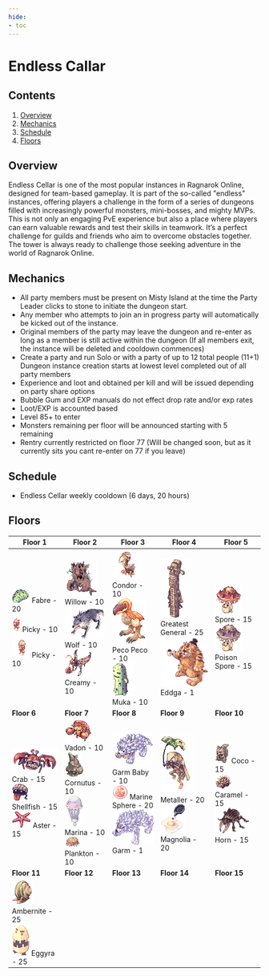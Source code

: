 ```yaml
---
hide:
- toc
---
```


# Endless Callar

## Contents

1. [Overview](#overview)
2. [Mechanics](#mechanics)
3. [Schedule](#schedule)
4. [Floors](#floors)

## Overview

Endless Cellar is one of the most popular instances in Ragnarok Online, designed for team-based gameplay. It is part of the so-called "endless" instances, offering players a challenge in the form of a series of dungeons filled with increasingly powerful monsters, mini-bosses, and mighty MVPs. This is not only an engaging PvE experience but also a place where players can earn valuable rewards and test their skills in teamwork. It’s a perfect challenge for guilds and friends who aim to overcome obstacles together. The tower is always ready to challenge those seeking adventure in the world of Ragnarok Online.

## Mechanics

- All party members must be present on Misty Island at the time the Party Leader clicks to stone to initiate the dungeon start.
- Any member who attempts to join an in progress party will automatically be kicked out of the instance.
- Original members of the party may leave the dungeon and re-enter as long as a member is still active within the dungeon (If all members exit, the instance will be deleted and cooldown commences)
- Create a party and run Solo or with a party of up to 12 total people (11+1) Dungeon instance creation starts at lowest level completed out of all party members
- Experience and loot and obtained per kill and will be issued depending on party share options
- Bubble Gum and EXP manuals do not effect drop rate and/or exp rates
- Loot/EXP is accounted based
- Level 85+ to enter
- Monsters remaining per floor will be announced starting with 5 remaining
- Rentry currently restricted on floor 77 (Will be changed soon, but as it currently sits you cant re-enter on 77 if you leave) 

## Schedule

- Endless Cellar weekly cooldown (6 days, 20 hours)

## Floors

| Floor 1 | Floor 2 | Floor 3 | Floor 4 | Floor 5 |
|---------|---------|---------|---------|---------|
| ![1007](img/1007.gif) Fabre - 20<br> ![1049](img/1049.gif) Picky - 10<br> ![1045](img/1050.gif) Picky - 10 | ![1010](img/1010.gif) Willow - 10<br> ![1013](img/1013.gif) Wolf - 10<br> ![1018](img/1018.gif) Creamy - 10 | ![1009](img/1009%20(1).gif) Condor - 10<br> ![1019](img/1019.gif) Peco Peco - 10<br> ![1055](img/1055.gif) Muka - 10<br> | ![1277](img/1277.gif) Greatest General - 25<br> ![1115](img/1115.gif) Eddga - 1 | ![1014](img/1014.gif) Spore - 15<br> ![1077](img/1077.gif) Poison Spore - 15<br> |
| **Floor 6** | **Floor 7** | **Floor 8** | **Floor 9** | **Floor 10** |
|![1073](img/1073.gif) Crab - 15<br> ![1074](img/1074.gif) Shellfish - 15<br> ![1266](img/1266.gif) Aster - 15 | ![1066](img/1066%20(1).gif) Vadon - 10<br> ![1067](img/1067.gif) Cornutus - 10<br> ![1141](img/1141.gif) Marina - 10<br> ![1161](img/1161.gif) Plankton - 10 | ![1515](img/1515.gif) Garm Baby - 10<br> ![1142](img/1142.gif) Marine Sphere - 20<br> ![1252](img/1252.gif) Garm - 1 | ![1058](img/1058.gif) Metaller - 20<br> ![1138](img/1138.gif) Magnolia - 20 | ![1104](img/1104.gif) Coco - 15<br> ![1103](img/1103.gif) Caramel - 15<br> ![1128](img/1128.gif) Horn - 15 |
| **Floor 11** | **Floor 12** | **Floor 13** | **Floor 14** | **Floor 15** |
| ![1094](img/1094.gif) Ambernite - 25<br> ![1116](img/1116.gif) Eggyra - 25 |